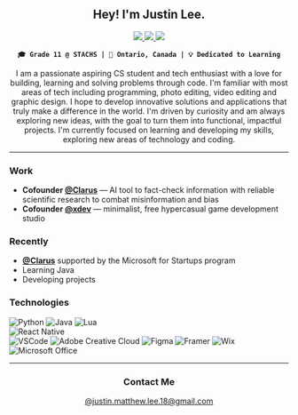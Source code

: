 <h2 align="center">
  Hey! I'm Justin Lee.
</h2>

<p align="center">
  <a href="mailto:justin.matthew.lee.18@gmail.com">
    <img src="https://img.shields.io/badge/Gmail-D14836?style=for-the-badge&logo=gmail&logoColor=white"/>
  </a>
  <a href="https://www.linkedin.com/in/justin-matthew-lee/">
    <img src="https://img.shields.io/badge/LinkedIn-0077B5?style=for-the-badge&logo=linkedin&logoColor=white"/>
  </a>
    <a href="https://x.com/jusL_98">
    <img src="https://img.shields.io/badge/X-000000?style=for-the-badge&logo=x&logoColor=white"/>
  </a>
</p>

<div align="center">
  
  **` 🎓 Grade 11 @ STACHS | 📍 Ontario, Canada | 💡 Dedicated to Learning `**

</div>

<div align="center">
  I am a passionate aspiring CS student and tech enthusiast with a love for building, learning and solving problems through code. I'm familiar with most areas of tech including programming, photo editing, video editing and graphic design. I hope to develop innovative solutions and applications that truly make a difference in the world. I'm driven by curiosity and am always exploring new ideas, with the goal to turn them into functional, impactful projects. I'm currently focused on learning and developing my skills, exploring new areas of technology and coding.
</div>

<hr/>

### Work
-  **Cofounder <a href="https://github.com/jusL98/clarus">@Clarus</a>** — AI tool to fact-check information with reliable scientific research to combat misinformation and bias
-  **Cofounder <a href="https://xdevstudio.com/">@xdev</a>** — minimalist, free hypercasual game development studio

### Recently
- **<a href="https://clarusapp.org/">@Clarus</a>** supported by the Microsoft for Startups program
- Learning Java
- Developing projects

### Technologies
![Python](https://img.shields.io/badge/Python-FFD43B?style=for-the-badge&logo=python&logoColor=blue)
![Java](https://img.shields.io/badge/java-%23ED8B00.svg?style=for-the-badge&logo=openjdk&logoColor=white)
![Lua](https://img.shields.io/badge/Lua-2C2D72?style=for-the-badge&logo=lua&logoColor=white)
<br>
![React Native](https://img.shields.io/badge/React_Native-20232A?style=for-the-badge&logo=react&logoColor=61DAFB)
<br>
![VSCode](https://img.shields.io/badge/VSCode-0078D4?style=for-the-badge&logo=visual%20studio%20code&logoColor=white)
![Adobe Creative Cloud](https://img.shields.io/badge/Adobe%20Creative%20Cloud-DA1F26?style=for-the-badge&logo=Adobe%20Creative%20Cloud&logoColor=white)
![Figma](https://img.shields.io/badge/Figma-F24E1E?style=for-the-badge&logo=figma&logoColor=white)
![Framer](https://img.shields.io/badge/Framer-black?style=for-the-badge&logo=framer&logoColor=blue)
![Wix](https://img.shields.io/badge/Wix-000?style=for-the-badge&logo=wix&logoColor=white)
![Microsoft Office](https://img.shields.io/badge/Microsoft_Office-D83B01?style=for-the-badge&logo=microsoft-office&logoColor=white)

<hr/>

<h3 align="center">
  Contact Me
</h2> 
<p align="center">
  <a href="mailto:justin.matthew.lee.18@gmail.com">
    @justin.matthew.lee.18@gmail.com
  </a>
</p>
